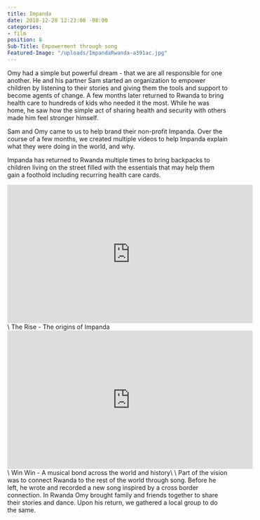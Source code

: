 ```yaml
---
title: Impanda
date: 2018-12-28 12:23:00 -08:00
categories:
- film
position: 8
Sub-Title: Empowerment through song
Featured-Image: "/uploads/ImpandaRwanda-a391ac.jpg"
---
```


Omy had a simple but powerful dream - that we are all responsible for one another. He and his partner Sam started an organization to empower children by listening to their stories and giving them the tools and support to become agents of change.  A few months later returned to Rwanda to bring health care to hundreds of kids who needed it the most. While he was home, he saw how the simple act of sharing health and security with others made him feel stronger himself. 

Sam and Omy came to us to help brand their non-profit Impanda. Over the course of a few months, we created multiple videos to help Impanda explain what they were doing in the world, and why. 

Impanda has returned to Rwanda multiple times to bring backpacks to children living on the street filled with the essentials that may help them gain a foothold including recurring health care cards. 

<iframe width="560" height="315" src="https://www.youtube.com/embed/TjWqFQDQmQ4" frameborder="0" allow="accelerometer; autoplay; encrypted-media; gyroscope; picture-in-picture" allowfullscreen></iframe>\
The Rise - The origins of Impanda

<iframe width="560" height="315" src="https://www.youtube.com/embed/GFku2gFC0NI" frameborder="0" allow="accelerometer; autoplay; encrypted-media; gyroscope; picture-in-picture" allowfullscreen></iframe>\
Win Win - A musical bond across the world and history\
\
Part of the vision was to connect Rwanda to the rest of the world through song. Before he left, he wrote and recorded a new song inspired by a cross border connection.  In Rwanda Omy brought family and friends together to share their stories and dance. Upon his return, we gathered a local group to do the same.